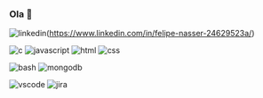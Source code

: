 ### Ola 👋 

![linkedin](https://img.shields.io/badge/-LinkedIn-%230077B5?style=for-the-badge&amp;logo=linkedin&amp;logoColor=white)(https://www.linkedin.com/in/felipe-nasser-24629523a/)

![c](https://img.shields.io/badge/C-00599C?style=for-the-badge&logo=c&logoColor=white)
![javascript](https://img.shields.io/badge/JavaScript-323330?style=for-the-badge&logo=javascript&logoColor=F7DF1E)
![html](https://img.shields.io/badge/HTML5-E34F26?style=for-the-badge&logo=html5&logoColor=white)
![css](https://img.shields.io/badge/CSS3-1572B6?style=for-the-badge&logo=css3&logoColor=white)

![bash](https://img.shields.io/badge/GNU%20Bash-4EAA25?style=for-the-badge&logo=GNU%20Bash&logoColor=white)
![mongodb](https://img.shields.io/badge/MongoDB-4EA94B?style=for-the-badge&logo=mongodb&logoColor=white)

![vscode](https://img.shields.io/badge/VSCode-0078D4?style=for-the-badge&logo=visual%20studio%20code&logoColor=white)
![jira](https://img.shields.io/badge/Jira-0052CC?style=for-the-badge&logo=Jira&logoColor=white)

<!--
**afsser/afsser** is a ✨ _special_ ✨ repository because its `README.md` (this file) appears on your GitHub profile.

Here are some ideas to get you started:

- 🔭 I’m currently working on ...
- 🌱 I’m currently learning ...
- 👯 I’m looking to collaborate on ...
- 🤔 I’m looking for help with ...
- 💬 Ask me about ...
- 📫 How to reach me: ...
- 😄 Pronouns: ...
- ⚡ Fun fact: ...
-->
